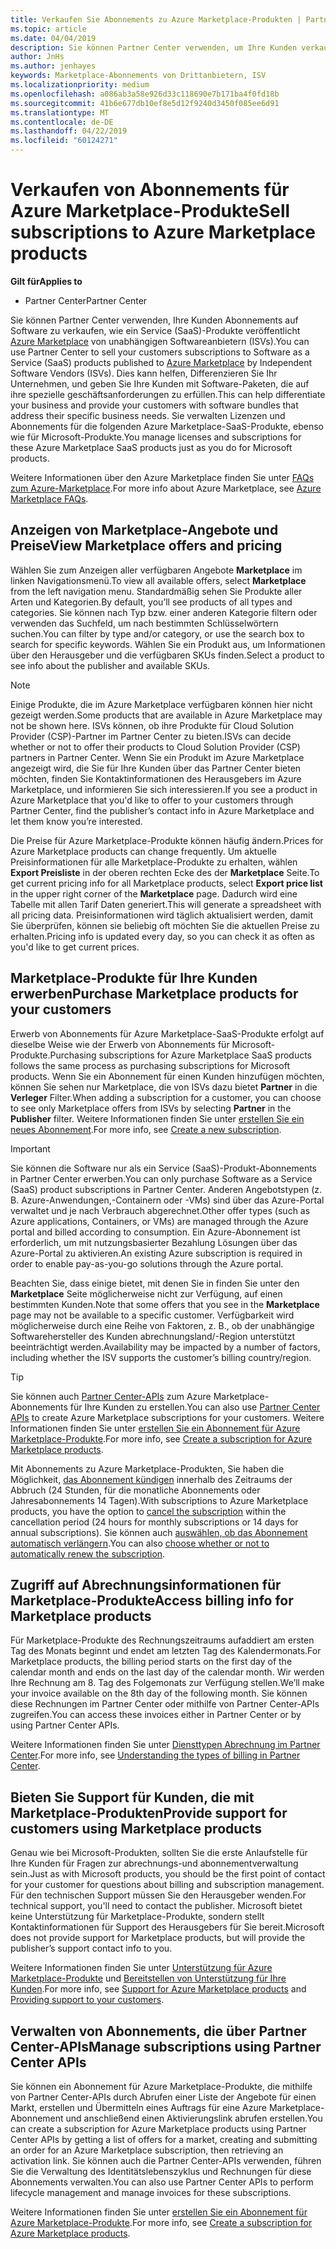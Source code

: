 ```yaml
---
title: Verkaufen Sie Abonnements zu Azure Marketplace-Produkten | Partner Center
ms.topic: article
ms.date: 04/04/2019
description: Sie können Partner Center verwenden, um Ihre Kunden verkaufen Sie Abonnements auf Software als Dienst (SaaS) Produkte auf dem Azure Marketplace von unabhängigen Softwareanbietern (ISVs) veröffentlicht.
author: JnHs
ms.author: jenhayes
keywords: Marketplace-Abonnements von Drittanbietern, ISV
ms.localizationpriority: medium
ms.openlocfilehash: a086ab3a58e926d33c118690e7b171ba4f0fd18b
ms.sourcegitcommit: 41b6e677db10ef8e5d12f9240d3450f085ee6d91
ms.translationtype: MT
ms.contentlocale: de-DE
ms.lasthandoff: 04/22/2019
ms.locfileid: "60124271"
---
```

# <a name="sell-subscriptions-to-azure-marketplace-products"></a><span data-ttu-id="5973b-104">Verkaufen von Abonnements für Azure Marketplace-Produkte</span><span class="sxs-lookup"><span data-stu-id="5973b-104">Sell subscriptions to Azure Marketplace products</span></span>

<span data-ttu-id="5973b-105">**Gilt für**</span><span class="sxs-lookup"><span data-stu-id="5973b-105">**Applies to**</span></span>

- <span data-ttu-id="5973b-106">Partner Center</span><span class="sxs-lookup"><span data-stu-id="5973b-106">Partner Center</span></span>

<span data-ttu-id="5973b-107">Sie können Partner Center verwenden, Ihre Kunden Abonnements auf Software zu verkaufen, wie ein Service (SaaS)-Produkte veröffentlicht [Azure Marketplace](https://azuremarketplace.microsoft.com/marketplace) von unabhängigen Softwareanbietern (ISVs).</span><span class="sxs-lookup"><span data-stu-id="5973b-107">You can use Partner Center to sell your customers subscriptions to Software as a Service (SaaS) products published to [Azure Marketplace](https://azuremarketplace.microsoft.com/marketplace) by Independent Software Vendors (ISVs).</span></span> <span data-ttu-id="5973b-108">Dies kann helfen, Differenzieren Sie Ihr Unternehmen, und geben Sie Ihre Kunden mit Software-Paketen, die auf ihre spezielle geschäftsanforderungen zu erfüllen.</span><span class="sxs-lookup"><span data-stu-id="5973b-108">This can help differentiate your business and provide your customers with software bundles that address their specific business needs.</span></span> <span data-ttu-id="5973b-109">Sie verwalten Lizenzen und Abonnements für die folgenden Azure Marketplace-SaaS-Produkte, ebenso wie für Microsoft-Produkte.</span><span class="sxs-lookup"><span data-stu-id="5973b-109">You manage licenses and subscriptions for these Azure Marketplace SaaS products just as you do for Microsoft products.</span></span>

<span data-ttu-id="5973b-110">Weitere Informationen über den Azure Marketplace finden Sie unter [FAQs zum Azure-Marketplace](https://docs.microsoft.com/azure/marketplace/marketplace-faq-publisher-guide).</span><span class="sxs-lookup"><span data-stu-id="5973b-110">For more info about Azure Marketplace, see [Azure Marketplace FAQs](https://docs.microsoft.com/azure/marketplace/marketplace-faq-publisher-guide).</span></span>

## <a name="view-marketplace-offers-and-pricing"></a><span data-ttu-id="5973b-111">Anzeigen von Marketplace-Angebote und Preise</span><span class="sxs-lookup"><span data-stu-id="5973b-111">View Marketplace offers and pricing</span></span>

<span data-ttu-id="5973b-112">Wählen Sie zum Anzeigen aller verfügbaren Angebote **Marketplace** im linken Navigationsmenü.</span><span class="sxs-lookup"><span data-stu-id="5973b-112">To view all available offers, select **Marketplace** from the left navigation menu.</span></span> <span data-ttu-id="5973b-113">Standardmäßig sehen Sie Produkte aller Arten und Kategorien.</span><span class="sxs-lookup"><span data-stu-id="5973b-113">By default, you’ll see products of all types and categories.</span></span> <span data-ttu-id="5973b-114">Sie können nach Typ bzw. einer anderen Kategorie filtern oder verwenden das Suchfeld, um nach bestimmten Schlüsselwörtern suchen.</span><span class="sxs-lookup"><span data-stu-id="5973b-114">You can filter by type and/or category, or use the search box to search for specific keywords.</span></span> <span data-ttu-id="5973b-115">Wählen Sie ein Produkt aus, um Informationen über den Herausgeber und die verfügbaren SKUs finden.</span><span class="sxs-lookup"><span data-stu-id="5973b-115">Select a product to see info about the publisher and available SKUs.</span></span>

> [!NOTE]
> <span data-ttu-id="5973b-116">Einige Produkte, die im Azure Marketplace verfügbaren können hier nicht gezeigt werden.</span><span class="sxs-lookup"><span data-stu-id="5973b-116">Some products that are available in Azure Marketplace may not be shown here.</span></span> <span data-ttu-id="5973b-117">ISVs können, ob ihre Produkte für Cloud Solution Provider (CSP)-Partner im Partner Center zu bieten.</span><span class="sxs-lookup"><span data-stu-id="5973b-117">ISVs can decide whether or not to offer their products to Cloud Solution Provider (CSP) partners in Partner Center.</span></span> <span data-ttu-id="5973b-118">Wenn Sie ein Produkt im Azure Marketplace angezeigt wird, die Sie für Ihre Kunden über das Partner Center bieten möchten, finden Sie Kontaktinformationen des Herausgebers im Azure Marketplace, und informieren Sie sich interessieren.</span><span class="sxs-lookup"><span data-stu-id="5973b-118">If you see a product in Azure Marketplace that you'd like to offer to your customers through Partner Center, find the publisher’s contact info in Azure Marketplace and let them know you’re interested.</span></span>

<span data-ttu-id="5973b-119">Die Preise für Azure Marketplace-Produkte können häufig ändern.</span><span class="sxs-lookup"><span data-stu-id="5973b-119">Prices for Azure Marketplace products can change frequently.</span></span> <span data-ttu-id="5973b-120">Um aktuelle Preisinformationen für alle Marketplace-Produkte zu erhalten, wählen **Export Preisliste** in der oberen rechten Ecke des der **Marketplace** Seite.</span><span class="sxs-lookup"><span data-stu-id="5973b-120">To get current pricing info for all Marketplace products, select **Export price list** in the upper right corner of the **Marketplace** page.</span></span> <span data-ttu-id="5973b-121">Dadurch wird eine Tabelle mit allen Tarif Daten generiert.</span><span class="sxs-lookup"><span data-stu-id="5973b-121">This will generate a spreadsheet with all pricing data.</span></span> <span data-ttu-id="5973b-122">Preisinformationen wird täglich aktualisiert werden, damit Sie überprüfen, können sie beliebig oft möchten Sie die aktuellen Preise zu erhalten.</span><span class="sxs-lookup"><span data-stu-id="5973b-122">Pricing info is updated every day, so you can check it as often as you'd like to get current prices.</span></span>

## <a name="purchase-marketplace-products-for-your-customers"></a><span data-ttu-id="5973b-123">Marketplace-Produkte für Ihre Kunden erwerben</span><span class="sxs-lookup"><span data-stu-id="5973b-123">Purchase Marketplace products for your customers</span></span>

<span data-ttu-id="5973b-124">Erwerb von Abonnements für Azure Marketplace-SaaS-Produkte erfolgt auf dieselbe Weise wie der Erwerb von Abonnements für Microsoft-Produkte.</span><span class="sxs-lookup"><span data-stu-id="5973b-124">Purchasing subscriptions for Azure Marketplace SaaS products follows the same process as purchasing subscriptions for Microsoft products.</span></span> <span data-ttu-id="5973b-125">Wenn Sie ein Abonnement für einen Kunden hinzufügen möchten, können Sie sehen nur Marketplace, die von ISVs dazu bietet **Partner** in die **Verleger** Filter.</span><span class="sxs-lookup"><span data-stu-id="5973b-125">When adding a subscription for a customer, you can choose to see only Marketplace offers from ISVs by selecting **Partner** in the **Publisher** filter.</span></span> <span data-ttu-id="5973b-126">Weitere Informationen finden Sie unter [erstellen Sie ein neues Abonnement](create-a-new-subscription.md).</span><span class="sxs-lookup"><span data-stu-id="5973b-126">For more info, see [Create a new subscription](create-a-new-subscription.md).</span></span>

> [!IMPORTANT]
> <span data-ttu-id="5973b-127">Sie können die Software nur als ein Service (SaaS)-Produkt-Abonnements in Partner Center erwerben.</span><span class="sxs-lookup"><span data-stu-id="5973b-127">You can only purchase Software as a Service (SaaS) product subscriptions in Partner Center.</span></span> <span data-ttu-id="5973b-128">Anderen Angebotstypen (z. B. Azure-Anwendungen,-Containern oder -VMs) sind über das Azure-Portal verwaltet und je nach Verbrauch abgerechnet.</span><span class="sxs-lookup"><span data-stu-id="5973b-128">Other offer types (such as Azure applications, Containers, or VMs) are managed through the Azure portal and billed according to consumption.</span></span> <span data-ttu-id="5973b-129">Ein Azure-Abonnement ist erforderlich, um mit nutzungsbasierter Bezahlung Lösungen über das Azure-Portal zu aktivieren.</span><span class="sxs-lookup"><span data-stu-id="5973b-129">An existing Azure subscription is required in order to enable pay-as-you-go solutions through the Azure portal.</span></span>

<span data-ttu-id="5973b-130">Beachten Sie, dass einige bietet, mit denen Sie in finden Sie unter den **Marketplace** Seite möglicherweise nicht zur Verfügung, auf einen bestimmten Kunden.</span><span class="sxs-lookup"><span data-stu-id="5973b-130">Note that some offers that you see in the **Marketplace** page may not be available to a specific customer.</span></span> <span data-ttu-id="5973b-131">Verfügbarkeit wird möglicherweise durch eine Reihe von Faktoren, z. B., ob der unabhängige Softwarehersteller des Kunden abrechnungsland/-Region unterstützt beeinträchtigt werden.</span><span class="sxs-lookup"><span data-stu-id="5973b-131">Availability may be impacted by a number of factors, including whether the ISV supports the customer’s billing country/region.</span></span>

> [!TIP]
> <span data-ttu-id="5973b-132">Sie können auch [Partner Center-APIs](https://docs.microsoft.com/partner-center/develop/) zum Azure Marketplace-Abonnements für Ihre Kunden zu erstellen.</span><span class="sxs-lookup"><span data-stu-id="5973b-132">You can also use [Partner Center APIs](https://docs.microsoft.com/partner-center/develop/) to create Azure Marketplace subscriptions for your customers.</span></span> <span data-ttu-id="5973b-133">Weitere Informationen finden Sie unter [erstellen Sie ein Abonnement für Azure Marketplace-Produkte](https://docs.microsoft.com/partner-center/develop/create-subscription-azure-marketplace-products).</span><span class="sxs-lookup"><span data-stu-id="5973b-133">For more info, see [Create a subscription for Azure Marketplace products](https://docs.microsoft.com/partner-center/develop/create-subscription-azure-marketplace-products).</span></span>

<span data-ttu-id="5973b-134">Mit Abonnements zu Azure Marketplace-Produkten, Sie haben die Möglichkeit, [das Abonnement kündigen](https://docs.microsoft.com/partner-center/create-a-new-subscription#cancel-a-subscription) innerhalb des Zeitraums der Abbruch (24 Stunden, für die monatliche Abonnements oder Jahresabonnements 14 Tagen).</span><span class="sxs-lookup"><span data-stu-id="5973b-134">With subscriptions to Azure Marketplace products, you have the option to [cancel the subscription](https://docs.microsoft.com/partner-center/create-a-new-subscription#cancel-a-subscription) within the cancellation period (24 hours for monthly subscriptions or 14 days for annual subscriptions).</span></span> <span data-ttu-id="5973b-135">Sie können auch [auswählen, ob das Abonnement automatisch verlängern](https://docs.microsoft.com/partner-center/create-a-new-subscription#choose-whether-to-automatically-renew-an-azure-marketplace-subscription).</span><span class="sxs-lookup"><span data-stu-id="5973b-135">You can also [choose whether or not to automatically renew the subscription](https://docs.microsoft.com/partner-center/create-a-new-subscription#choose-whether-to-automatically-renew-an-azure-marketplace-subscription).</span></span>

## <a name="access-billing-info-for-marketplace-products"></a><span data-ttu-id="5973b-136">Zugriff auf Abrechnungsinformationen für Marketplace-Produkte</span><span class="sxs-lookup"><span data-stu-id="5973b-136">Access billing info for Marketplace products</span></span>

<span data-ttu-id="5973b-137">Für Marketplace-Produkte des Rechnungszeitraums aufaddiert am ersten Tag des Monats beginnt und endet am letzten Tag des Kalendermonats.</span><span class="sxs-lookup"><span data-stu-id="5973b-137">For Marketplace products, the billing period starts on the first day of the calendar month and ends on the last day of the calendar month.</span></span> <span data-ttu-id="5973b-138">Wir werden Ihre Rechnung am 8. Tag des Folgemonats zur Verfügung stellen.</span><span class="sxs-lookup"><span data-stu-id="5973b-138">We’ll make your invoice available on the 8th day of the following month.</span></span> <span data-ttu-id="5973b-139">Sie können diese Rechnungen im Partner Center oder mithilfe von Partner Center-APIs zugreifen.</span><span class="sxs-lookup"><span data-stu-id="5973b-139">You can access these invoices either in Partner Center or by using Partner Center APIs.</span></span>

<span data-ttu-id="5973b-140">Weitere Informationen finden Sie unter [Diensttypen Abrechnung im Partner Center](https://docs.microsoft.com/partner-center/billing-different-types#billing-for-one-time-and-select-recurring-charges).</span><span class="sxs-lookup"><span data-stu-id="5973b-140">For more info, see [Understanding the types of billing in Partner Center](https://docs.microsoft.com/partner-center/billing-different-types#billing-for-one-time-and-select-recurring-charges).</span></span>

## <a name="provide-support-for-customers-using-marketplace-products"></a><span data-ttu-id="5973b-141">Bieten Sie Support für Kunden, die mit Marketplace-Produkten</span><span class="sxs-lookup"><span data-stu-id="5973b-141">Provide support for customers using Marketplace products</span></span>

<span data-ttu-id="5973b-142">Genau wie bei Microsoft-Produkten, sollten Sie die erste Anlaufstelle für Ihre Kunden für Fragen zur abrechnungs-und abonnementverwaltung sein.</span><span class="sxs-lookup"><span data-stu-id="5973b-142">Just as with Microsoft products, you should be the first point of contact for your customer for questions about billing and subscription management.</span></span> <span data-ttu-id="5973b-143">Für den technischen Support müssen Sie den Herausgeber wenden.</span><span class="sxs-lookup"><span data-stu-id="5973b-143">For technical support, you'll need to contact the publisher.</span></span> <span data-ttu-id="5973b-144">Microsoft bietet keine Unterstützung für Marketplace-Produkte, sondern stellt Kontaktinformationen für Support des Herausgebers für Sie bereit.</span><span class="sxs-lookup"><span data-stu-id="5973b-144">Microsoft does not provide support for Marketplace products, but will provide the publisher’s support contact info to you.</span></span>

<span data-ttu-id="5973b-145">Weitere Informationen finden Sie unter [Unterstützung für Azure Marketplace-Produkte](https://docs.microsoft.com/partner-center/report-problems-on-behalf-of-a-customer#support-for-azure-marketplace-products) und [Bereitstellen von Unterstützung für Ihre Kunden](https://docs.microsoft.com/partner-center/customer-support).</span><span class="sxs-lookup"><span data-stu-id="5973b-145">For more info, see [Support for Azure Marketplace products](https://docs.microsoft.com/partner-center/report-problems-on-behalf-of-a-customer#support-for-azure-marketplace-products) and [Providing support to your customers](https://docs.microsoft.com/partner-center/customer-support).</span></span>

## <a name="manage-subscriptions-using-partner-center-apis"></a><span data-ttu-id="5973b-146">Verwalten von Abonnements, die über Partner Center-APIs</span><span class="sxs-lookup"><span data-stu-id="5973b-146">Manage subscriptions using Partner Center APIs</span></span>

<span data-ttu-id="5973b-147">Sie können ein Abonnement für Azure Marketplace-Produkte, die mithilfe von Partner Center-APIs durch Abrufen einer Liste der Angebote für einen Markt, erstellen und Übermitteln eines Auftrags für eine Azure Marketplace-Abonnement und anschließend einen Aktivierungslink abrufen erstellen.</span><span class="sxs-lookup"><span data-stu-id="5973b-147">You can create a subscription for Azure Marketplace products using Partner Center APIs by getting a list of offers for a market, creating and submitting an order for an Azure Marketplace subscription, then retrieving an activation link.</span></span> <span data-ttu-id="5973b-148">Sie können auch die Partner Center-APIs verwenden, führen Sie die Verwaltung des Identitätslebenszyklus und Rechnungen für diese Abonnements verwalten.</span><span class="sxs-lookup"><span data-stu-id="5973b-148">You can also use Partner Center APIs to perform lifecycle management and manage invoices for these subscriptions.</span></span>

<span data-ttu-id="5973b-149">Weitere Informationen finden Sie unter [erstellen Sie ein Abonnement für Azure Marketplace-Produkte](https://docs.microsoft.com/partner-center/develop/create-subscription-azure-marketplace-products).</span><span class="sxs-lookup"><span data-stu-id="5973b-149">For more info, see [Create a subscription for Azure Marketplace products](https://docs.microsoft.com/partner-center/develop/create-subscription-azure-marketplace-products).</span></span>